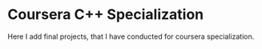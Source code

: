 # Coursera C++ Specialization
Here I add final projects, that I have conducted for coursera specialization. 
